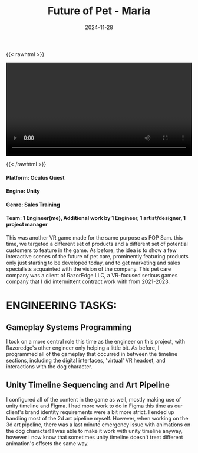 ﻿---
title: "Future of Pet - Maria"
date: 2024-11-28
draft: false
description: "a description"
tags: ["example", "tag"]
---

{{< rawhtml >}} 

<video width=100% controls autoplay loop>
    <source src="/videos/mp4/Future-of-Pet-Maria-small.mp4" type="video/mp4">
    Your browser does not support the video tag.  
</video>

{{< /rawhtml >}}

#### Platform: Oculus Quest
#### Engine: Unity
#### Genre: Sales Training
#### Team: 1 Engineer(me), Additional work by 1 Engineer, 1 artist/designer, 1 project manager

This was another VR game made for the same purpose as FOP Sam. this time, we targeted a different set of products and a different set of potential customers to feature in the game. As before, the idea is to show a few interactive scenes of the future of pet care, prominently featuring products only just starting to be developed today, and to get marketing and sales specialists acquainted with the vision of the company. This pet care company was a client of RazorEdge LLC, a VR-focused serious games company that I did intermittent contract work with from 2021-2023.


# ENGINEERING TASKS:


## Gameplay Systems Programming

I took on a more central role this time as the engineer on this project, with Razoredge's other engineer only helping a little bit. As before, I programmed all of the gameplay that occurred in between the timeline sections, including the digital interfaces, 'virtual' VR headset, and interactions with the dog character. 

## Unity Timeline Sequencing and Art Pipeline

I configured all of the content in the game as well, mostly making use of unity timeline and Figma. I had more work to do in Figma this time as our client's brand identity requirements were a bit more strict. I ended up handling most of the 2d art pipeline myself. However, when working on the 3d art pipeline, there was a last minute emergency issue with animations on the dog character! I was able to make it work with unity timeline anyway, however I now know that sometimes unity timeline doesn't treat different animation's offsets the same way. 
